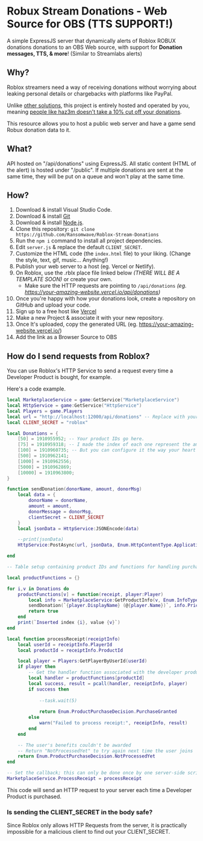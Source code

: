 # Robux Stream Donations - Web Source for OBS (TTS SUPPORT!)

A simple ExpressJS server that dynamically alerts of Roblox ROBUX donations donations to an OBS Web source, with support for **Donation messages, TTS, & more**! (Similar to Streamlabs alerts)

## Why?

Roblox streamers need a way of receiving donations without worrying about leaking personal details or chargebacks with platforms like PayPal.

Unlike [other solutions](https://www.youtube.com/watch?v=pXUYkEhH5ss), this project is entirely hosted and operated by you, meaning [people like haz3m doesn't take a 10% cut off your donations](https://www.reddit.com/r/roblox/comments/tanvus/robloxs_gamepass_sales_have_a_hidden_10_fee_that/).

This resource allows you to host a public web server and have a game send Robux donation data to it.

## What?

API hosted on "/api/donations" using ExpressJS. All static content (HTML of the alert) is hosted under "/public". If multiple donations are sent at the same time, they will be put on a queue and won't play at the same time.

## How?

1. Download & install Visual Studio Code.
2. Download & install [Git](https://git-scm.com/downloads)
3. Download & install [Node.js](https://nodejs.org/en/download).
4. Clone this repository: `git clone https://github.com/Ransomwave/Roblox-Stream-Donations`
5. Run the `npm i` command to install all project dependencies.
6. Edit `server.js` & replace the default `CLIENT_SECRET`.
7. Customize the HTML code (the `index.html` file) to your liking. (Change the style, text, gif, music... Anything!)
8. Publish your web server to a host (eg. Vercel or Netlify).
9. On Roblox, use the .rblx place file linked below _(THERE WILL BE A TEMPLATE SOON)_ or create your own. 
   * Make sure the HTTP requests are pointing to `/api/donations` _(eg. https://your-amazing-website.vercel.io/api/donations)_
10. Once you're happy with how your donations look, create a repository on GitHub and upload your code.
11. Sign up to a free host like [Vercel](https://vercel.com)
12. Make a new Project & associate it with your new repository.
13. Once It's uploaded, copy the generated URL (eg. https://your-amazing-website.vercel.io/)
14. Add the link as a Browser Source to OBS

## How do I send requests from Roblox?

You can use Roblox's HTTP Service to send a request every time a Developer Product is bought, for example.

Here's a code example.

```lua
local MarketplaceService = game:GetService("MarketplaceService")
local HttpService = game:GetService("HttpService")
local Players = game.Players
local url = "http://localhost:12000/api/donations" -- Replace with your domain (ex. https://donos-example.vercel.io/api/donations).
local CLIENT_SECRET = "roblox"

local Donations = {
	[50] = 1910955952; -- Your product IDs go here.
	[75] = 1910959318; -- I made the index of each one represent the amount of the donation for simplicity's sake.
	[100] = 1910960735; -- But you can configure it the way your heart desires.
	[500] = 1910962141;
	[1000] = 1910962556;
	[5000] = 1910962869;
	[10000] = 1910963800;	
}

function sendDonation(donorName, amount, donorMsg)
	local data = {
		donorName = donorName,
		amount = amount,
		donorMessage = donorMsg,
		clientSecret = CLIENT_SECRET
	}
	local jsonData = HttpService:JSONEncode(data)

	--print(jsonData)
	HttpService:PostAsync(url, jsonData, Enum.HttpContentType.ApplicationJson)

end

-- Table setup containing product IDs and functions for handling purchases

local productFunctions = {}

for i,v in Donations do
	productFunctions[v] = function(receipt, player:Player)
		local info = MarketplaceService:GetProductInfo(v, Enum.InfoType.Product)
		sendDonation(`{player.DisplayName} (@{player.Name})`, info.PriceInRobux, player.PlayerGui.ScreenGui.SendTTSDialog.TextBox.Text)
		return true
	end
	print(`Inserted index {i}, value {v}`)
end

local function processReceipt(receiptInfo)
	local userId = receiptInfo.PlayerId
	local productId = receiptInfo.ProductId

	local player = Players:GetPlayerByUserId(userId)
	if player then
		-- Get the handler function associated with the developer product ID and attempt to run it
		local handler = productFunctions[productId]
		local success, result = pcall(handler, receiptInfo, player)
		if success then
			
			--task.wait(5)
			
			return Enum.ProductPurchaseDecision.PurchaseGranted
		else
			warn("Failed to process receipt:", receiptInfo, result)
		end
	end

	-- The user's benefits couldn't be awarded
	-- Return "NotProcessedYet" to try again next time the user joins
	return Enum.ProductPurchaseDecision.NotProcessedYet
end

-- Set the callback; this can only be done once by one server-side script
MarketplaceService.ProcessReceipt = processReceipt

```
This code will send an HTTP request to your server each time a Developer Product is purchased.

### Is sending the CLIENT_SECRET in the body safe?

Since Roblox only allows HTTP Requests from the server, it is practically impossible for a malicious client to find out your CLIENT_SECRET.
